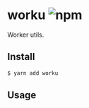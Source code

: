 # worku ![npm](https://flat.badgen.net/npm/v/worku)

Worker utils.

## Install

```sh
$ yarn add worku
```

## Usage

```ts
```
